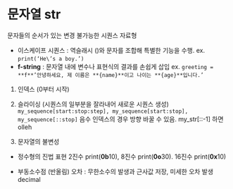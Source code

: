 # 문자열 str
문자들의 순서가 있는 변경 불가능한 시퀀스 자료형
- 이스케이프 시퀀스 : 역슬래시 (\)와 문자를 조합해 특별한 기능을 수행.
ex. `print(‘He\’s a boy.’)`
- **f-string** : 문자열 내에 변수나 표현식의 결과를 손쉽게 삽입 
ex. `greeting = **f**’안녕하세요, 제 이름은 **{name}**이고 나이는 **{age}**입니다.’`

1)	인덱스 (0부터 시작)

2)	슬라이싱 (시퀀스의 일부분을 잘라내어 새로운 시퀀스 생성)
`my_sequence[start:stop:step], my_sequence[start:stop], my_sequence[::stop]`
음수 인덱스의 경우 방향 바꿀 수 있음. my_str[::-1] 하면 olleh

3)	문자열의 불변성 

+ 정수형의 진법 표현
2진수 print(**0b**10), 8진수 print(**0o**30). 16진수 print(**0x**10)

+ 부동소수점 (반올림) 오차 : 무한소수의 발생과 근사값 저장, 미세한 오차 발생
decimal
